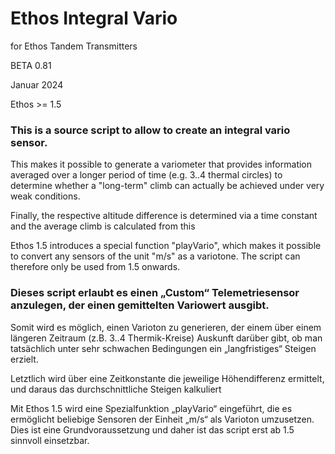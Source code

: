 #                                           Ethos Integral Vario

for Ethos Tandem Transmitters

BETA 0.81

Januar 2024

Ethos >= 1.5







### This is a source script to allow to create an integral vario sensor.


This makes it possible to generate a variometer that provides information averaged over a longer period of time
(e.g. 3..4 thermal circles) to determine whether a "long-term" climb can actually be achieved under very weak conditions.

Finally, the respective altitude difference is determined via a time constant and the average climb is calculated from this 

Ethos 1.5 introduces a special function "playVario", which makes it possible to convert any sensors of the unit "m/s" as a variotone.
The script can therefore only be used from 1.5 onwards.





### Dieses script erlaubt es einen „Custom“ Telemetriesensor anzulegen, der einen gemittelten Variowert ausgibt.


Somit wird es möglich, einen Varioton zu generieren, der einem über einem längeren Zeitraum
(z.B. 3..4 Thermik-Kreise) Auskunft darüber gibt, ob man tatsächlich unter sehr schwachen Bedingungen ein „langfristiges“ Steigen erzielt.

Letztlich wird über eine Zeitkonstante die jeweilige Höhendifferenz ermittelt, und daraus das durchschnittliche Steigen kalkuliert 

Mit Ethos 1.5 wird eine Spezialfunktion „playVario“ eingeführt, die es ermöglicht beliebige Sensoren der Einheit „m/s“ als Varioton umzusetzen.
Dies ist eine Grundvoraussetzung und daher ist das script erst ab 1.5 sinnvoll einsetzbar.




 
